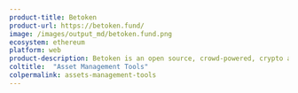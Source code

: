```yaml
---
product-title: Betoken
product-url: https://betoken.fund/
image: /images/output_md/betoken.fund.png
ecosystem: ethereum
platform: web
product-description: Betoken is an open source, crowd-powered, crypto asset management protocol connecting capital and talent. [Interview with Zefram Lou, co-founder of Betoken](/betoken).
coltitle:  "Asset Management Tools"
colpermalink: assets-management-tools
---
```

